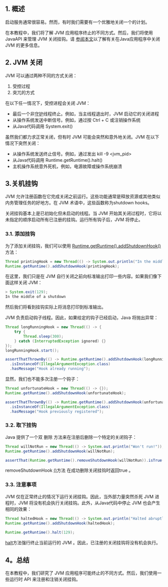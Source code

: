 ## 1. 概述

启动服务通常很容易。然而，有时我们需要有一个优雅地关闭一个的计划。

在本教程中，我们将了解 JVM 应用程序终止的不同方式。然后，我们将使用JavaAPI 来管理 JVM 关闭挂钩。请 [参阅本文](https://www.baeldung.com/runtime-getruntime-halt-vs-system-exit-in-java)以了解有关在Java应用程序中关闭 JVM 的更多信息。

## 2. JVM 关闭

JVM 可以通过两种不同的方式关闭：

1.  受控过程
2.  突兀的方式

在以下任一情况下，受控进程会关闭 JVM：

-   最后一个非[守护](https://www.baeldung.com/java-daemon-thread)线程终止。例如，当主线程退出时，JVM 启动它的关闭进程
-   从操作系统发送中断信号。例如，通过按 Ctrl + C 或注销操作系统
-   从Java代码调用 System.exit() 

虽然我们都力求正常关闭，但有时 JVM 可能会突然和意外地关闭。JVM 在以下情况下突然关闭：

-   从操作系统发送终止信号。例如，通过发出 kill -9 <jvm_pid>
-   从Java代码调用 Runtime.getRuntime().halt() 
-   主机操作系统意外死机，例如，电源故障或操作系统崩溃

## 3.关机挂钩

JVM 允许注册函数在它完成关闭之前运行。这些功能通常是释放资源或其他类似内务管理任务的好地方。在 JVM 术语中，这些函数称为shutdown hooks。

关闭挂钩基本上是已初始化但未启动的线程。当 JVM 开始其关闭过程时，它将以未指定的顺序启动所有已注册的挂钩。运行所有钩子后，JVM 将停止。

### 3.1. 添加挂钩

为了添加关闭挂钩，我们可以使用 [Runtime.getRuntime().addShutdownHook()](https://docs.oracle.com/en/java/javase/11/docs/api/java.base/java/lang/Runtime.html#addShutdownHook(java.lang.Thread)) 方法：

```java
Thread printingHook = new Thread(() -> System.out.println("In the middle of a shutdown"));
Runtime.getRuntime().addShutdownHook(printingHook);
```

在这里，我们只是在 JVM 自行关闭之前向标准输出打印一些内容。如果我们像下面这样关闭 JVM：

```java
> System.exit(129);
In the middle of a shutdown
```

然后我们将看到挂钩实际上将消息打印到标准输出。

JVM 负责启动钩子线程。因此，如果给定的钩子已经启动，Java 将抛出异常：

```java
Thread longRunningHook = new Thread(() -> {
    try {
        Thread.sleep(300);
    } catch (InterruptedException ignored) {}
});
longRunningHook.start();

assertThatThrownBy(() -> Runtime.getRuntime().addShutdownHook(longRunningHook))
  .isInstanceOf(IllegalArgumentException.class)
  .hasMessage("Hook already running");

```

显然，我们也不能多次注册一个钩子：

```java
Thread unfortunateHook = new Thread(() -> {});
Runtime.getRuntime().addShutdownHook(unfortunateHook);

assertThatThrownBy(() -> Runtime.getRuntime().addShutdownHook(unfortunateHook))
  .isInstanceOf(IllegalArgumentException.class)
  .hasMessage("Hook previously registered");
```

### 3.2. 取下挂钩

Java 提供了一个双 删除 方法来在注册后删除一个特定的关闭钩子：

```java
Thread willNotRun = new Thread(() -> System.out.println("Won't run!"));
Runtime.getRuntime().addShutdownHook(willNotRun);

assertThat(Runtime.getRuntime().removeShutdownHook(willNotRun)).isTrue();

```

removeShutdownHook [()](https://docs.oracle.com/en/java/javase/11/docs/api/java.base/java/lang/Runtime.html#removeShutdownHook(java.lang.Thread))方法 在成功删除关闭挂钩时返回true 。

### 3.3. 注意事项

JVM 仅在正常终止的情况下运行关闭挂钩。因此，当外部力量突然杀死 JVM 进程时，JVM 将没有机会执行关闭挂钩。此外，从Java代码中停止 JVM 也会产生相同的效果：

```java
Thread haltedHook = new Thread(() -> System.out.println("Halted abruptly"));
Runtime.getRuntime().addShutdownHook(haltedHook);
        
Runtime.getRuntime().halt(129);

```

[halt](https://docs.oracle.com/en/java/javase/11/docs/api/java.base/java/lang/Runtime.html#halt(int))方法强行终止当前运行的 JVM 。因此，已注册的关闭挂钩将没有机会执行。

## 4。总结

在本教程中，我们研究了 JVM 应用程序可能终止的不同方式。然后，我们使用一些运行时 API 来注册和注销关闭挂钩。